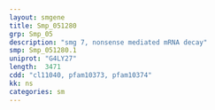 ```yaml
---
layout: smgene
title: Smp_051280
grp: Smp_05
description: "smg 7, nonsense mediated mRNA decay"
smp: Smp_051280.1
uniprot: "G4LY27"
length:  3471
cdd: "cl11040, pfam10373, pfam10374"
kk: ns
categories: sm
---
```

